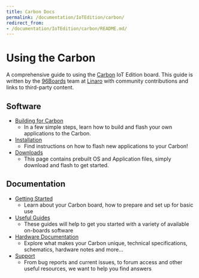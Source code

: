 ```yaml
---
title: Carbon Docs
permalink: /documentation/IoTEdition/carbon/
redirect_from:
- /documentation/IoTEdition/carbon/README.md/
---
```

# Using the Carbon

A comprehensive guide to using the [Carbon](http://www.96boards.org/product/Carbon/) IoT Edition board. This guide is written by the [96Boards](https://www.96boards.org) team at [Linaro](http://www.linaro.org) with community contributions and links to third-party content.

## Software

- [Building for Carbon](build/README.md)
   - In a few simple steps, learn how to build and flash your own applications to the Carbon.
- [Installation](installation/README.md)
   -  Find instructions on how to flash new applications to your Carbon!
- [Downloads](downloads/README.md)
   - This page contains prebuilt OS and Application files, simply download and flash to get started.

## Documentation

- [Getting Started](getting-started/README.md)
   - Learn about your Carbon board, how to prepare and set up for basic use
- [Useful Guides](guides/README.md)
   - These guides will help to get you started with a variety of available on-boards software
- [Hardware Documentation](hardware-docs/README.md)
   - Explore what makes your Carbon unique, technical specifications, schematics, hardware notes and more...
- [Support](support/README.md)
   - From bug reports and current issues, to forum access and other useful resources, we want to help you find answers   
